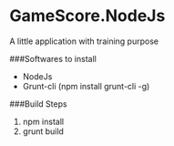 GameScore.NodeJs
================

A little application with training purpose


###Softwares to install
- NodeJs
- Grunt-cli (npm install grunt-cli -g)


###Build Steps
1. npm install
1. grunt build
